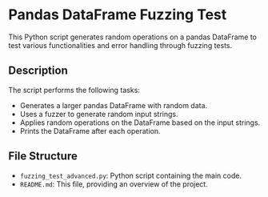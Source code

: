 # Pandas DataFrame Fuzzing Test

This Python script generates random operations on a pandas DataFrame to test various functionalities and error handling through fuzzing tests.

## Description

The script performs the following tasks:

- Generates a larger pandas DataFrame with random data.
- Uses a fuzzer to generate random input strings.
- Applies random operations on the DataFrame based on the input strings.
- Prints the DataFrame after each operation.

## File Structure

- `fuzzing_test_advanced.py`: Python script containing the main code.
- `README.md`: This file, providing an overview of the project.



